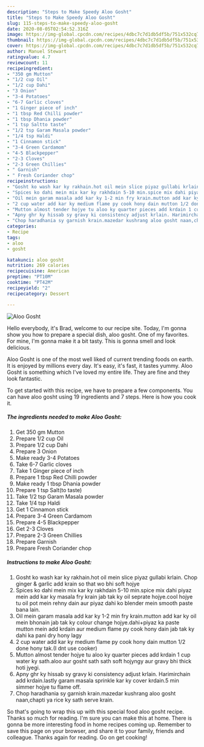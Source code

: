 ```yaml
---
description: "Steps to Make Speedy Aloo Gosht"
title: "Steps to Make Speedy Aloo Gosht"
slug: 115-steps-to-make-speedy-aloo-gosht
date: 2020-08-05T02:54:52.316Z
image: https://img-global.cpcdn.com/recipes/4dbc7c7d1db5df5b/751x532cq70/aloo-gosht-recipe-main-photo.jpg
thumbnail: https://img-global.cpcdn.com/recipes/4dbc7c7d1db5df5b/751x532cq70/aloo-gosht-recipe-main-photo.jpg
cover: https://img-global.cpcdn.com/recipes/4dbc7c7d1db5df5b/751x532cq70/aloo-gosht-recipe-main-photo.jpg
author: Manuel Stewart
ratingvalue: 4.7
reviewcount: 11
recipeingredient:
- "350 gm Mutton"
- "1/2 cup Oil"
- "1/2 cup Dahi"
- "3 Onion"
- "3-4 Potatoes"
- "6-7 Garlic cloves"
- "1 Ginger piece of inch"
- "1 tbsp Red Chilli powder"
- "1 tbsp Dhania powder"
- "1 tsp Saltto taste"
- "1/2 tsp Garam Masala powder"
- "1/4 tsp Haldi"
- "1 Cinnamon stick"
- "3-4 Green Cardamom"
- "4-5 Blackpepper"
- "2-3 Cloves"
- "2-3 Green Chillies"
- " Garnish"
- " Fresh Coriander chop"
recipeinstructions:
- "Gosht ko wash kar ky rakhain.hot oil mein slice piyaz gullabi krlain. Chop ginger &amp; garlic add krain so that wo bhi soft hojye"
- "Spices ko dahi mein mix kar ky rakhdain 5-10 min.spice mix dahi piyaz mein add kar ky masala fry krain jab tak ky oil seprate hojye.cool hojye tu oil pot mein rehny dain aur piyaz dahi ko blender mein smooth paste bana lain."
- "Oil mein garam masala add kar ky 1-2 min fry krain.mutton add kar ky oil mein bhonain jab tak ky colour change hojye.dahi+piyaz ka paste mutton mein add krdain aur medium flame py cook hony dain jab tak ky dahi ka pani dry hony lagy"
- "2 cup water add kar ky medium flame py cook hony dain mutton 1/2 done hony tak.(I dnt use cooker)"
- "Mutton almost tender hojye tu aloo ky quarter pieces add krdain 1 cup water ky sath.aloo aur gosht sath sath soft hojyngy aur gravy bhi thick hoti jyegi."
- "Apny ghr ky hissab sy gravy ki consistency adjust krlain. Harimirchain add krdain.lastly garam masala sprinkle kar ky cover krdain.5 min simmer hojye tu flame off."
- "Chop haradhania sy garnish krain.mazedar kushrang aloo gosht naan,chapti ya rice ky sath serve krain."
categories:
- Recipe
tags:
- aloo
- gosht

katakunci: aloo gosht 
nutrition: 269 calories
recipecuisine: American
preptime: "PT10M"
cooktime: "PT42M"
recipeyield: "2"
recipecategory: Dessert

---
```



![Aloo Gosht](https://img-global.cpcdn.com/recipes/4dbc7c7d1db5df5b/751x532cq70/aloo-gosht-recipe-main-photo.jpg)

Hello everybody, it's Brad, welcome to our recipe site. Today, I'm gonna show you how to prepare a special dish, aloo gosht. One of my favorites. For mine, I'm gonna make it a bit tasty. This is gonna smell and look delicious.

Aloo Gosht is one of the most well liked of current trending foods on earth. It is enjoyed by millions every day. It's easy, it's fast, it tastes yummy. Aloo Gosht is something which I've loved my entire life. They are fine and they look fantastic.




To get started with this recipe, we have to prepare a few components. You can have aloo gosht using 19 ingredients and 7 steps. Here is how you cook it.

<!--inarticleads1-->

##### The ingredients needed to make Aloo Gosht:

1. Get 350 gm Mutton
1. Prepare 1/2 cup Oil
1. Prepare 1/2 cup Dahi
1. Prepare 3 Onion
1. Make ready 3-4 Potatoes
1. Take 6-7 Garlic cloves
1. Take 1 Ginger piece of inch
1. Prepare 1 tbsp Red Chilli powder
1. Make ready 1 tbsp Dhania powder
1. Prepare 1 tsp Salt(to taste)
1. Take 1/2 tsp Garam Masala powder
1. Take 1/4 tsp Haldi
1. Get 1 Cinnamon stick
1. Prepare 3-4 Green Cardamom
1. Prepare 4-5 Blackpepper
1. Get 2-3 Cloves
1. Prepare 2-3 Green Chillies
1. Prepare  Garnish
1. Prepare  Fresh Coriander chop




<!--inarticleads2-->

##### Instructions to make Aloo Gosht:

1. Gosht ko wash kar ky rakhain.hot oil mein slice piyaz gullabi krlain. Chop ginger &amp; garlic add krain so that wo bhi soft hojye
1. Spices ko dahi mein mix kar ky rakhdain 5-10 min.spice mix dahi piyaz mein add kar ky masala fry krain jab tak ky oil seprate hojye.cool hojye tu oil pot mein rehny dain aur piyaz dahi ko blender mein smooth paste bana lain.
1. Oil mein garam masala add kar ky 1-2 min fry krain.mutton add kar ky oil mein bhonain jab tak ky colour change hojye.dahi+piyaz ka paste mutton mein add krdain aur medium flame py cook hony dain jab tak ky dahi ka pani dry hony lagy
1. 2 cup water add kar ky medium flame py cook hony dain mutton 1/2 done hony tak.(I dnt use cooker)
1. Mutton almost tender hojye tu aloo ky quarter pieces add krdain 1 cup water ky sath.aloo aur gosht sath sath soft hojyngy aur gravy bhi thick hoti jyegi.
1. Apny ghr ky hissab sy gravy ki consistency adjust krlain. Harimirchain add krdain.lastly garam masala sprinkle kar ky cover krdain.5 min simmer hojye tu flame off.
1. Chop haradhania sy garnish krain.mazedar kushrang aloo gosht naan,chapti ya rice ky sath serve krain.




So that's going to wrap this up with this special food aloo gosht recipe. Thanks so much for reading. I'm sure you can make this at home. There is gonna be more interesting food in home recipes coming up. Remember to save this page on your browser, and share it to your family, friends and colleague. Thanks again for reading. Go on get cooking!
